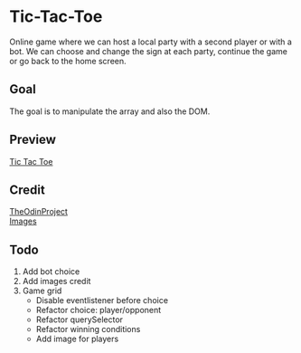 # Tic-Tac-Toe
Online game where we can host a local party with a second player or with a bot.
We can choose and change the sign at each party, continue the game or go back to the home screen.

## Goal
The goal is to manipulate the array and also the DOM.

## Preview
[Tic Tac Toe](http://127.0.0.1:3000/index.html)

## Credit
[TheOdinProject](https://www.theodinproject.com/)     
[Images]()

## Todo
1. Add bot choice
2. Add images credit
3. Game grid
   * Disable eventlistener before choice
   * Refactor choice: player/opponent
   * Refactor querySelector
   * Refactor winning conditions
   * Add image for players
